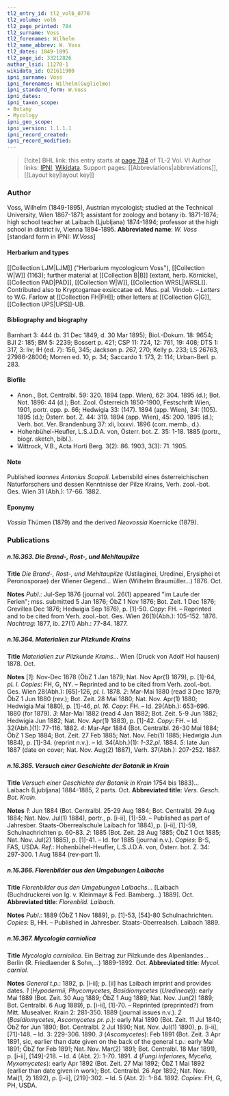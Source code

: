 ```yaml
---
tl2_entry_id: tl2_vol6_0770
tl2_volume: vol6
tl2_page_printed: 784
tl2_surname: Voss
tl2_forenames: Wilhelm
tl2_name_abbrev: W. Voss
tl2_dates: 1849-1895
tl2_page_id: 33212826
author_lsid: 11270-1
wikidata_id: Q21611900
ipni_surname: Voss
ipni_forenames: Wilhelm(Guglielmo)
ipni_standard_form: W.Voss
ipni_dates: 
ipni_taxon_scope: 
- Botany
- Mycology
ipni_geo_scope: 
ipni_version: 1.1.1.1
ipni_record_created: 
ipni_record_modified:
---
```


> [!cite] BHL link: this entry starts at [page 784](https://www.biodiversitylibrary.org/page/33212826) of TL-2 Vol. VI
> Author links: [IPNI](https://www.ipni.org/a/11270-1), [Wikidata](https://www.wikidata.org/wiki/Q21611900). Support pages: [[Abbreviations|abbreviations]], [[Layout key|layout key]]

### Author

Voss, Wilhelm (1849-1895), Austrian mycologist; studied at the Technical University, Wien 1867-1871; assistant for zoology and botany ib. 1871-1874; high school teacher at Laibach (Ljubljana) 1874-1894; professor at the high school in district iv, Vienna 1894-1895. 
**Abbreviated name**: *W. Voss* \[standard form in IPNI: *W.Voss*\]

#### Herbarium and types

[[Collection LJM|LJM]] ("Herbarium mycologicum Voss"), [[Collection W|W]] (1163); further material at [[Collection B|B]] (extant, herb. Körnicke), [[Collection PAD|PAD]], [[Collection W|W]], [[Collection WRSL|WRSL]]. Contributed also to Kryptogamae exsiccatae ed. Mus. pal. Vindob. – *Letters* to W.G. Farlow at [[Collection FH|FH]]; other letters at [[Collection G|G]], [[Collection UPS|UPS]]-UB.

#### Bibliography and biography

Barnhart 3: 444 (b. 31 Dec 1849, d. 30 Mar 1895); Biol.-Dokum. 18: 9654; BJI 2: 185; BM 5: 2239; Bossert p. 421; CSP 11: 724, 12: 761, 19: 408; DTS 1: 317, 3: liv; IH (ed. 7): 156, 345; Jackson p. 267, 270; Kelly p. 233; LS 26763, 27986-28006; Morren ed. 10, p. 34; Saccardo 1: 173, 2: 114; Urban-Berl. p. 283.

#### Biofile

- Anon., Bot. Centralbl. 59: 320. 1894 (app. Wien), 62: 304. 1895 (d.); Bot. Not. 1896: 44 (d.); Bot. Zool. Österreich 1850-1900, Festschrift Wien, 1901, portr. opp. p. 66; Hedwigia 33: (147). 1894 (app. Wien), 34: (105). 1895 (d.); Österr. bot. Z. 44: 319. 1894 (app. Wien), 45: 200. 1895 (d.); Verh. bot. Ver. Brandenburg 37: xli, lxxxvi. 1896 (corr. memb., d.).
- Hohenbühel-Heufler, L.S.J.D.A. von, Österr. bot. Z. 35: 1-18. 1885 (portr., biogr. sketch, bibl.).
- Wittrock, V.B., Acta Horti Berg. 3(2): 86. 1903, 3(3): 71. 1905.

#### Note

Published *Ioannes Antonius Scopoli*. Lebensbild eines österreichischen Naturforschers und dessen Kenntnisse der Pilze Krains, Verh. zool.-bot. Ges. Wien 31 (Abh.): 17-66. 1882.

#### Eponymy

*Vossia* Thümen (1879) and the derived *Neovossia* Koernicke (1879).

### Publications

##### n.16.363. Die Brand-, Rost-, und Mehltaupilze

**Title**
*Die Brand-, Rost-, und Mehltaupilze* (Ustilaginei, Uredinei, Erysiphei et Peronosporae) der Wiener Gegend... Wien (Wilhelm Braumüller...) 1876. Oct.

**Notes**
*Publ*.: Jul-Sep 1876 (journal vol. 26(1) appeared "im Laufe der Ferien"; mss. submitted 5 Jan 1876; ÖbZ 1 Nov 1876; Bot. Zeit. 1 Dec 1876; Grevillea Dec 1876; Hedwigia Sep 1876), p. \[1\]-50. *Copy*: FH. – Reprinted and to be cited from Verh. zool.-bot. Ges. Wien 26(1)(Abh.): 105-152. 1876.
*Nachtrag*: 1877, ib. 27(1) Abh.: 77-84. 1877.

##### n.16.364. Materialien zur Pilzkunde Krains

**Title**
*Materialien zur Pilzkunde Krains*... Wien (Druck von Adolf Hol hausen) 1878. Oct.

**Notes**
\[*1*\]: Nov-Dec 1878 (ÖbZ 1 Jan 1879; Nat. Nov Apr(1) 1879), p. \[1\]-64, *pl. I. Copies*: FH, G, NY. – Reprinted and to be cited from Verh. zool.-bot. Ges. Wien 28(Abh.): \[65\]-126, *pl. I.* 1878.
*2*: Mar-Mai 1880 (read 3 Dec 1879; ÖbZ 1 Jun 1880 (rev.); Bot. Zeit. 28 Mai 1880; Nat. Nov. Apr(1) 1880; Hedwigia Mai 1880), p. \[1\]-46, *pl. 16. Copy*: FH. – Id. 29(Abh.): 653-696. 1880 (for 1879).
*3*: Mar-Mai 1882 (read 4 Jan 1882; Bot. Zeit. 5-9 Jun 1882; Hedwigia Jun 1882; Nat. Nov. Apr(1) 1883), p. \[1\]-42. *Copy*: FH. – Id. 32(Abh.)(1): 77-116. 1882.
*4*: Mar-Apr 1884 (Bot. Centralbl. 26-30 Mai 1884; ÖbZ 1 Sep 1884; Bot. Zeit. 27 Feb 1885; Nat. Nov. Feb(1) 1885; Hedwigia Jun 1884), p. \[1\]-34. (reprint n.v.). – Id. 34(Abh.)(1): *1-32.pl.* 1884.
*5*: late Jun 1887 (date on cover; Nat. Nov. Aug(2) 1887), Verh. 37(Abh.): 207-252. 1887.

##### n.16.365. Versuch einer Geschichte der Botanik in Krain

**Title**
*Versuch einer Geschichte der Botanik in Krain* 1754 bis 1883)... Laibach (Ljubljana) 1884-1885, 2 parts. Oct.
**Abbreviated title**: *Vers. Gesch. Bot. Krain*.

**Notes**
*1*: Jun 1884 (Bot. Centralbl. 25-29 Aug 1884; Bot. Centralbl. 29 Aug 1884; Nat. Nov. Jul(1) 1884), portr., p. \[i-ii\], \[1\]-59. – Published as part of Jahresber. Staats-Oberrealschule Laibach for 1884), p. \[i-ii\], \[1\]-59, Schulnachrichten p. 60-83.
*2*: 1885 (Bot. Zeit. 28 Aug 1885; ÖbZ 1 Oct 1885; Nat. Nov. Jul(2) 1885), p. \[1\]-41. – Id. for 1885 (journal n.v.).
*Copies*: B-S, FAS, USDA.
*Ref*.: Hohenbühel-Heufler, L.S.J.D.A. von, Österr. bot. Z. 34: 297-300. 1 Aug 1884 (rev-part 1).

##### n.16.366. Florenbilder aus den Umgebungen Laibachs

**Title**
*Florenbilder aus den Umgebungen Laibachs*... \[Laibach (Buchdruckerei von Ig. v. Kleinmayr & Fed. Bamberg...) 1889\]. Oct.
**Abbreviated title**: *Florenbild. Laibach*.

**Notes**
*Publ*.: 1889 (ÖbZ 1 Nov 1889), p. \[1\]-53, \[54\]-80 Schulnachrichten. *Copies*: B, HH. – Published in Jahresber. Staats-Oberrealsch. Laibach 1889.

##### n.16.367. Mycologia carniolica

**Title**
*Mycologia carniolica*. Ein Beitrag zur Pilzkunde des Alpenlandes... Berlin (R. Friedlaender & Sohn,...) 1889-1892. Oct.
**Abbreviated title**: *Mycol. carniol.*

**Notes**
*General t.p.*: 1892, p. \[i-ii\]; p. \[ii\] has Laibach imprint and provides dates.
*1* (*Hypodermii, Phycomycetes, Basidiomycetes* (*Uredineae*)): early Mai 1889 (Bot. Zeit. 30 Aug 1889; ÖbZ 1 Aug 1889; Nat. Nov. Jun(2) 1889; Bot. Centralbl. 6 Aug 1889), p. \[i-ii\], \[1\]-70. – Reprinted (preprinted?) from Mitt. Musealver. Krain 2: 281-350. 1889 (journal issues n.v.).
*2* (*Basidiomycetes, Ascomycetes pr. p.*): early Mai 1890 (Bot. Zeit. 11 Jul 1840; ÖbZ for Jun 1890; Bot. Centralbl. 2 Jul 1890; Nat. Nov. Jul(1) 1890), p. \[i-ii\], \[71\]-148. – Id. 3: 229-306. 1890.
*3* (*Ascomycetes*): Feb 1891 (Bot. Zeit. 3 Apr 1891, sic, earlier than date given on the back of the general t.p.: early Mai 1891; ÖbZ for Feb 1891; Nat. Nov. Mar(2) 1891; Bot. Centralbl. 18 Mar 1891), p. \[i-ii\], \[149\]-218. – Id. 4 (Abt. 2): 1-70. 1891.
*4* (*Fungi inferiores, Mycelia, Myxomycetes*): early Apr 1892 (Bot. Zeit. 27 Mai 1892; ÖbZ 1 Mai 1892 (earlier than date given in work); Bot. Centralbl. 26 Apr 1892; Nat. Nov. Mai(1, 2) 1892), p. \[i-ii\], \[219\]-302. – Id. 5 (Abt. 2): 1-84. 1892.
*Copies*: FH, G, PH, USDA.

